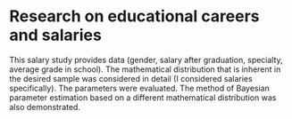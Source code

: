 # Research on educational careers and salaries

This salary study provides data (gender, salary after graduation, specialty, average grade in school). 
The mathematical distribution that is inherent in the desired sample was considered in detail (I considered salaries specifically). The parameters were evaluated. The method of Bayesian parameter estimation based on a different mathematical distribution was also demonstrated.
